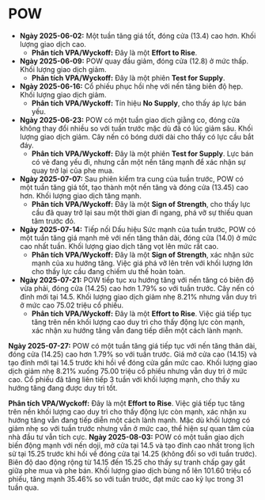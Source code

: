 # POW

- **Ngày 2025-06-02:** Một tuần tăng giá tốt, đóng cửa (13.4) cao hơn. Khối lượng giao dịch cao.
    - **Phân tích VPA/Wyckoff:** Đây là một **Effort to Rise**.
- **Ngày 2025-06-09:** POW quay đầu giảm, đóng cửa (12.8) ở mức thấp. Khối lượng giao dịch giảm.
    - **Phân tích VPA/Wyckoff:** Đây là một phiên **Test for Supply**.
- **Ngày 2025-06-16:** Cổ phiếu phục hồi nhẹ với nến tăng biên độ hẹp. Khối lượng giao dịch giảm.
    - **Phân tích VPA/Wyckoff:** Tín hiệu **No Supply**, cho thấy áp lực bán yếu.
- **Ngày 2025-06-23:** POW có một tuần giao dịch giằng co, đóng cửa không thay đổi nhiều so với tuần trước mặc dù đã có lúc giảm sâu. Khối lượng giao dịch giảm. Cây nến có bóng dưới dài cho thấy có lực cầu bắt đáy.
    - **Phân tích VPA/Wyckoff:** Đây là một phiên **Test for Supply**. Lực bán có vẻ đang yếu đi, nhưng cần một nến tăng mạnh để xác nhận sự quay trở lại của phe mua.
- **Ngày 2025-07-07:** Sau phiên kiểm tra cung của tuần trước, POW có một tuần tăng giá tốt, tạo thành một nến tăng và đóng cửa (13.45) cao hơn. Khối lượng giao dịch tăng mạnh.
    - **Phân tích VPA/Wyckoff:** Đây là một **Sign of Strength**, cho thấy lực cầu đã quay trở lại sau một thời gian đi ngang, phá vỡ sự thiếu quan tâm trước đó.
- **Ngày 2025-07-14:** Tiếp nối Dấu hiệu Sức mạnh của tuần trước, POW có một tuần tăng giá mạnh mẽ với nến tăng thân dài, đóng cửa (14.0) ở mức cao nhất tuần. Khối lượng giao dịch tăng vọt lên mức rất cao.
    - **Phân tích VPA/Wyckoff:** Đây là một **Sign of Strength**, xác nhận sức mạnh của xu hướng tăng. Việc giá phá vỡ lên trên với khối lượng lớn cho thấy lực cầu đang chiếm ưu thế hoàn toàn.
- **Ngày 2025-07-21:** POW tiếp tục xu hướng tăng với nến tăng có biên độ vừa phải, đóng cửa (14.25) cao hơn 1.79% so với tuần trước. Cây nến có đỉnh mới tại 14.5. Khối lượng giao dịch giảm nhẹ 8.21% nhưng vẫn duy trì ở mức cao 75.02 triệu cổ phiếu.
    - **Phân tích VPA/Wyckoff:** Đây là một **Effort to Rise**. Việc giá tiếp tục tăng trên nền khối lượng cao duy trì cho thấy động lực còn mạnh, xác nhận xu hướng tăng vẫn đang tiếp diễn một cách lành mạnh.


**Ngày 2025-07-27:** POW có một tuần tăng giá tiếp tục với nến tăng thân dài, đóng cửa (14.25) cao hơn 1.79% so với tuần trước. Giá mở cửa cao (14.15) và tạo đỉnh mới tại 14.5 trước khi hồi về đóng cửa gần mức cao. Khối lượng giao dịch giảm nhẹ 8.21% xuống 75.00 triệu cổ phiếu nhưng vẫn duy trì ở mức cao. Cổ phiếu đã tăng liên tiếp 3 tuần với khối lượng mạnh, cho thấy xu hướng tăng đang được duy trì tốt.

**Phân tích VPA/Wyckoff:** Đây là một **Effort to Rise**. Việc giá tiếp tục tăng trên nền khối lượng cao duy trì cho thấy động lực còn mạnh, xác nhận xu hướng tăng vẫn đang tiếp diễn một cách lành mạnh. Mặc dù khối lượng có giảm nhẹ so với tuần trước nhưng vẫn ở mức cao, thể hiện sự quan tâm của nhà đầu tư vẫn tích cực.
**Ngày 2025-08-03:** POW có một tuần giao dịch biến động mạnh với nến doji, mở cửa tại 14.5 và tạo đỉnh cao nhất trong lịch sử tại 15.25 trước khi hồi về đóng cửa tại 14.25 (không đổi so với tuần trước). Biên độ dao động rộng từ 14.15 đến 15.25 cho thấy sự tranh chấp gay gắt giữa phe mua và phe bán. Khối lượng giao dịch bùng nổ lên 101.60 triệu cổ phiếu, tăng mạnh 35.46% so với tuần trước, đạt mức cao kỷ lục trong 31 tuần qua.

